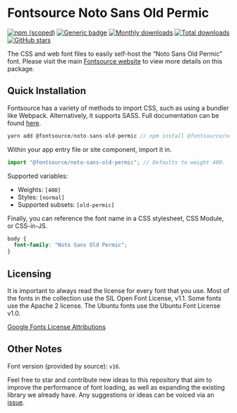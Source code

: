 # Fontsource Noto Sans Old Permic

[![npm (scoped)](https://img.shields.io/npm/v/@fontsource/noto-sans-old-permic?color=brightgreen)](https://www.npmjs.com/package/@fontsource/noto-sans-old-permic) [![Generic badge](https://img.shields.io/badge/fontsource-passing-brightgreen)](https://github.com/fontsource/fontsource) [![Monthly downloads](https://badgen.net/npm/dm/@fontsource/noto-sans-old-permic)](https://github.com/fontsource/fontsource) [![Total downloads](https://badgen.net/npm/dt/@fontsource/noto-sans-old-permic)](https://github.com/fontsource/fontsource) [![GitHub stars](https://img.shields.io/github/stars/fontsource/fontsource.svg?style=social&label=Star)](https://github.com/fontsource/fontsource/stargazers)

The CSS and web font files to easily self-host the “Noto Sans Old Permic” font. Please visit the main [Fontsource website](https://fontsource.org/fonts/noto-sans-old-permic) to view more details on this package.

## Quick Installation

Fontsource has a variety of methods to import CSS, such as using a bundler like Webpack. Alternatively, it supports SASS. Full documentation can be found [here](https://fontsource.org/docs/introduction).

```javascript
yarn add @fontsource/noto-sans-old-permic // npm install @fontsource/noto-sans-old-permic
```

Within your app entry file or site component, import it in.

```javascript
import "@fontsource/noto-sans-old-permic"; // Defaults to weight 400.
```

Supported variables:

- Weights: `[400]`
- Styles: `[normal]`
- Supported subsets: `[old-permic]`

Finally, you can reference the font name in a CSS stylesheet, CSS Module, or CSS-in-JS.

```css
body {
  font-family: "Noto Sans Old Permic";
}
```

## Licensing

It is important to always read the license for every font that you use.
Most of the fonts in the collection use the SIL Open Font License, v1.1. Some fonts use the Apache 2 license. The Ubuntu fonts use the Ubuntu Font License v1.0.

[Google Fonts License Attributions](https://fonts.google.com/attribution)

## Other Notes

Font version (provided by source): `v16`.

Feel free to star and contribute new ideas to this repository that aim to improve the performance of font loading, as well as expanding the existing library we already have. Any suggestions or ideas can be voiced via an [issue](https://github.com/fontsource/fontsource/issues).
